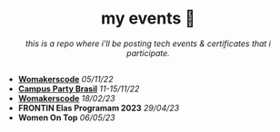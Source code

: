 <h1 align='center'> my events 🥳 </h1>

<p align='center'><i> this is a repo where i'll be posting tech events & certificates that i participate. </i>

##

* [**Womakerscode**](/certificates/5-11-22%20WomakersCode.pdf)  *05/11/22*
* [**Campus Party Brasil**](/certificates/CPBR14.pdf) *11-15/11/22*
* [**Womakerscode**](/certificates/18-03-23%20WomakerCode.pdf) *18/02/23*
* **FRONTIN Elas Programam 2023** *29/04/23*
* **Women On Top** *06/05/23*
